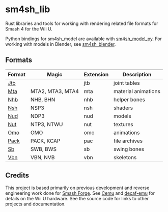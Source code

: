 # sm4sh_lib
Rust libraries and tools for working with rendering related file formats for Smash 4 for the Wii U.

Python bindings for sm4sh_model are available with [sm4sh_model_py](https://github.com/ScanMountGoat/sm4sh_model_py). For working with models in Blender, see [sm4sh_blender](https://github.com/ScanMountGoat/sm4sh_blender).

## Formats
| Format | Magic | Extension | Description |
| --- | --- | --- | --- |
| [Jtb](https://github.com/ScanMountGoat/sm4sh_lib/blob/main/sm4sh_lib/src/jtb.rs) | | jtb | joint tables |
| [Mta](https://github.com/ScanMountGoat/sm4sh_lib/blob/main/sm4sh_lib/src/mta.rs) | MTA2, MTA3, MTA4 | mta | material animations | 
| [Nhb](https://github.com/ScanMountGoat/sm4sh_lib/blob/main/sm4sh_lib/src/nhb.rs) | NHB, BHN | nhb | helper bones |
| [Nsh](https://github.com/ScanMountGoat/sm4sh_lib/blob/main/sm4sh_lib/src/nsh.rs) | NSP3 | nsh | shaders | 
| [Nud](https://github.com/ScanMountGoat/sm4sh_lib/blob/main/sm4sh_lib/src/nud.rs) | NDP3 | nud | models | 
| [Nut](https://github.com/ScanMountGoat/sm4sh_lib/blob/main/sm4sh_lib/src/nut.rs) | NTP3, NTWU | nut | textures | 
| [Omo](https://github.com/ScanMountGoat/sm4sh_lib/blob/main/sm4sh_lib/src/omo.rs) | OMO | omo | animations | 
| [Pack](https://github.com/ScanMountGoat/sm4sh_lib/blob/main/sm4sh_lib/src/pack.rs) | PACK, KCAP | pac | file archives |
| [Sb](https://github.com/ScanMountGoat/sm4sh_lib/blob/main/sm4sh_lib/src/sb.rs) | SWB, BWS | sb | swing bones |
| [Vbn](https://github.com/ScanMountGoat/sm4sh_lib/blob/main/sm4sh_lib/src/vbn.rs) | VBN, NVB | vbn | skeletons |

## Credits
This project is based primarily on previous development and reverse engineering work done for [Smash Forge](https://github.com/jam1garner/Smash-Forge). See [Cemu](https://github.com/cemu-project/Cemu) and [decaf-emu](https://github.com/decaf-emu/decaf-emu) for details on the Wii U hardware. See the source code for links to other projects and documentation.
